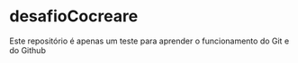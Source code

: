 # desafioCocreare
Este repositório é apenas um teste para aprender o funcionamento do Git e do Github
